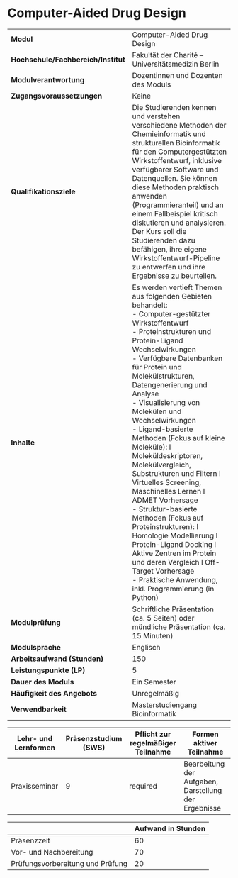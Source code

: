 # Computer-Aided Drug Design
|                                    |   |
|------------------------------------|---|
|**Modul**                           | Computer-Aided Drug Design |
|**Hochschule/Fachbereich/Institut** | Fakultät der Charité – Universitätsmedizin Berlin |
|**Modulverantwortung**              | Dozentinnen und Dozenten des Moduls |
|**Zugangsvoraussetzungen**          | Keine |
|**Qualifikationsziele**             | Die Studierenden kennen und verstehen verschiedene Methoden der Chemieinformatik und strukturellen Bioinformatik für den Computergestützten Wirkstoffentwurf, inklusive verfügbarer Software und Datenquellen. Sie können diese Methoden praktisch anwenden (Programmieranteil) und an einem Fallbeispiel kritisch diskutieren und analysieren. Der Kurs soll die Studierenden dazu befähigen, ihre eigene Wirkstoffentwurf-Pipeline zu entwerfen und ihre Ergebnisse zu beurteilen. |
|**Inhalte**                         | Es werden vertieft Themen aus folgenden Gebieten behandelt:<br>- Computer-gestützter Wirkstoffentwurf<br>- Proteinstrukturen und Protein-Ligand Wechselwirkungen<br>- Verfügbare Datenbanken für Protein und Molekülstrukturen, Datengenerierung und Analyse<br>- Visualisierung von Molekülen und Wechselwirkungen<br>- Ligand-basierte Methoden (Fokus auf kleine Moleküle): l Moleküldeskriptoren, Molekülvergleich, Substrukturen und Filtern l Virtuelles Screening, Maschinelles Lernen l ADMET Vorhersage<br>- Struktur-basierte Methoden (Fokus auf Proteinstrukturen): l Homologie Modellierung l Protein-Ligand Docking l Aktive Zentren im Protein und deren Vergleich l Off-Target Vorhersage<br>- Praktische Anwendung, inkl. Programmierung (in Python) |
|**Modulprüfung**                    | Schriftliche Präsentation (ca. 5 Seiten) oder mündliche Präsentation (ca. 15 Minuten) |
|**Modulsprache**                    | Englisch |
|**Arbeitsaufwand (Stunden)**        | 150 |
|**Leistungspunkte (LP)**            | 5 |
|**Dauer des Moduls**                | Ein Semester |
|**Häufigkeit des Angebots**         | Unregelmäßig |
|**Verwendbarkeit**                  | Masterstudiengang Bioinformatik |

| Lehr- und Lernformen | Präsenzstudium <br> (SWS) | Pflicht zur regelmäßiger Teilnahme | Formen aktiver Teilnahme |
| ---------------------|---------------------------|------------------------------------|------------------------- |
| Praxisseminar        | 9                         | required                           | Bearbeitung der Aufgaben, Darstellung der Ergebnisse |

|   | Aufwand in Stunden |
| - |--------------------|
| Präsenzzeit                              | 60    |
| Vor- und Nachbereitung                   | 70    |
| Prüfungsvorbereitung und Prüfung         | 20    |

